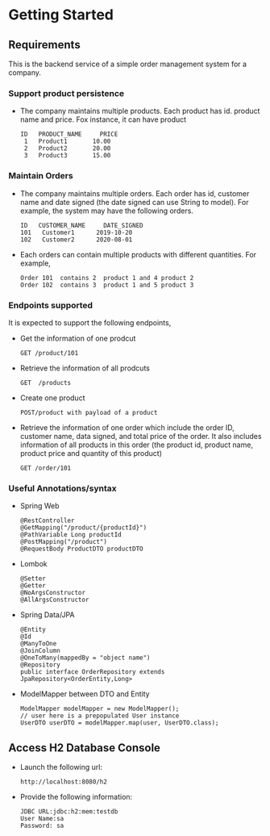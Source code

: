 # Getting Started

## Requirements
This is the backend service of a simple order management system for a company.

### Support product  persistence
* The company maintains multiple products. Each product has id. product name and price. Fox instance, it can have product
    ```
    ID   PRODUCT_NAME     PRICE 
     1   Product1       10.00
     2   Product2       20.00
     3   Product3       15.00
    ```
### Maintain Orders
* The company maintains multiple orders. Each order has id, customer name and date signed (the date signed can use String to model).
For example, the system may have the following orders.
    ```
    ID   CUSTOMER_NAME     DATE_SIGNED 
    101   Customer1      2019-10-20
    102   Customer2      2020-08-01
    ```
* Each orders can contain multiple products with different quantities. For example, 
    ```
    Order 101  contains 2  product 1 and 4 product 2
    Order 102  contains 3  product 1 and 5 product 3
     ```
### Endpoints supported
It is expected to support the following endpoints, 

*  Get the information  of one prodcut
    ```
    GET /product/101
    ```

*  Retrieve  the information  of all prodcuts
    ```
    GET  /products
    ```

*  Create one product
    ```
    POST/product with payload of a product 
    ```
*  Retrieve the information of one order which include the order  ID, customer name,  data signed, and  total price of the order. It also includes information of all  products in this order (the product id, product name, product price and quantity of this product)
    ```
    GET /order/101
    ```
### Useful Annotations/syntax

*  Spring Web
    ```
    @RestController
    @GetMapping("/product/{productId}")
    @PathVariable Long productId
    @PostMapping("/product")
    @RequestBody ProductDTO productDTO
    ```
*  Lombok
    ```
    @Setter
    @Getter
    @NoArgsConstructor
    @AllArgsConstructor
    ```
*  Spring Data/JPA
    ```
    @Entity
    @Id
    @ManyToOne
    @JoinColumn
    @OneToMany(mappedBy = "object name")
    @Repository
    public interface OrderRepository extends JpaRepository<OrderEntity,Long> 
    ```
 *  ModelMapper between DTO and Entity
     ```
    ModelMapper modelMapper = new ModelMapper();
    // user here is a prepopulated User instance
    UserDTO userDTO = modelMapper.map(user, UserDTO.class);
     ``` 
## Access H2 Database Console
*  Launch the following url:
    ```
    http://localhost:8080/h2
    ```
*  Provide the following information:
    ```
    JDBC URL:jdbc:h2:mem:testdb
    User Name:sa
    Password: sa
    ```
